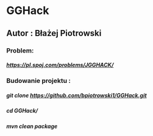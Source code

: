 # GGHack

## Autor : Błażej Piotrowski

### Problem:
##### https://pl.spoj.com/problems/JGGHACK/
### Budowanie projektu : 
##### git clone https://github.com/bpiotrowski1/GGHack.git
##### cd GGHack/
##### mvn clean package
